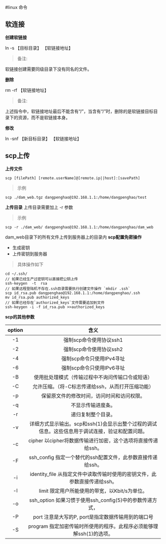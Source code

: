 #linux 命令

## 软连接
**创建软链接**

ln -s 【目标目录】 【软链接地址】
> 备注:

软链接创建需要同级目录下没有同名的文件。

**删除**

rm -rf 【软链接地址】
> 备注:

上述指令中，软链接地址最后不能含有“/”，当含有“/”时，删除的是软链接目标目录下的资源，而不是软链接本身。

**修改**

ln -snf 【新目标目录】 【软链接地址】

## scp上传

**上传文件**

```shell
scp [filePath] [remote.userName]@[remote.ip||host]:[savePath]
```
> 示例

```shell
scp ./dam_web.tgz dangpenghao@192.168.1.1:/home/dangpenghao/test
```
**上传目录**
上传目录需要加上 -r 参数
> 示例

```shell
scp -r ./dam_web/ dangpenghao@192.168.1.1:/home/dangpenghao/dam_web
```
dam_web目录下的所有文件上传到服务器上的目录内
**scp配置免密操作**

  * 生成密钥
  * 上传密钥到服务器

> 具体操作如下

```shell
cd ~/.ssh/
// 如果已经生产过密钥可以直接把公钥上传
ssh-keygen  -t  rsa
// 如果远程登陆机不存在.ssh目录需要执行创建文件操作 `mkdir .ssh`
scp id_rsa.pub dangpenghao@192.168.1.1:/home/dangpenghao/.ssh
mv id_rsa.pub authorized_keys
// 如果已经存在`authorized_keys`文件需要追加到文件
ssh-keygen -i -f id_rsa.pub >>authorized_keys

```
**scp的其他参数**

option | 含义
:-:|:-:
-1 | 强制scp命令使用协议ssh1
-2 |  强制scp命令使用协议ssh2
-4 |  强制scp命令只使用IPv4寻址
-6 |  强制scp命令只使用IPv6寻址
-B |  使用批处理模式（传输过程中不询问传输口令或短语）
-C |  允许压缩。（将-C标志传递给ssh，从而打开压缩功能）
-p |  保留原文件的修改时间，访问时间和访问权限。
-q |  不显示传输进度条。
-r |  递归复制整个目录。
-v | 详细方式显示输出。scp和ssh(1)会显示出整个过程的调试信息。这些信息用于调试连接，验证和配置问题。
-c | cipher  以cipher将数据传输进行加密，这个选项将直接传递给ssh。
-F | ssh_config  指定一个替代的ssh配置文件，此参数直接传递给ssh。
-i | identity_file  从指定文件中读取传输时使用的密钥文件，此参数直接传递给ssh。
-l | limit  限定用户所能使用的带宽，以Kbit/s为单位。
-o | ssh_option  如果习惯于使用ssh_config(5)中的参数传递方式，
-P | port  注意是大写的P, port是指定数据传输用到的端口号
-S |  program  指定加密传输时所使用的程序。此程序必须能够理解ssh(1)的选项。

